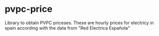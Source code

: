 # pvpc-price
Library to obtain PVPC priceses. These are hourly prices for electricy in spain according with the data from "Red Electrica Española"
